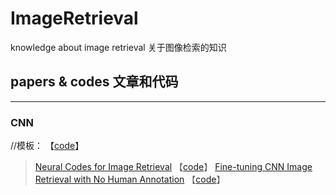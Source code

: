 # ImageRetrieval 
knowledge about image retrieval 关于图像检索的知识

## papers & codes 文章和代码
---
### CNN
//模板：[]() 【[code]()】
>[Neural Codes for Image Retrieval](https://arxiv.org/abs/1404.1777) 【[code](https://github.com/arbabenko/Spoc)】
>[Fine-tuning CNN Image Retrieval with No Human Annotation](https://arxiv.org/abs/1711.02512v1) 【[code](http://cmp.felk.cvut.cz/cnnimageretrieval/)】
